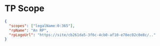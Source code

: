 # TP Scope

```json
{
  "scopes": ["legalName:0:365"],
  "rpName": "An RP",
  "rpLogoUrl": "https://site/cb261da5-3f6c-4cb0-af10-e78ec02c0e8c/.."
}

```